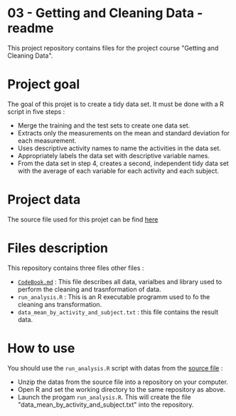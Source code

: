 03 - Getting and Cleaning Data - readme
=====================================

This project repository contains files for the project course "Getting and Cleaning Data".

Project goal
=====================================
The goal of this projet is to create a tidy data set. It must be done with a R script in five steps : 
* Merge the training and the test sets to create one data set.
* Extracts only the measurements on the mean and standard deviation for each measurement. 
* Uses descriptive activity names to name the activities in the data set.
* Appropriately labels the data set with descriptive variable names. 
* From the data set in step 4, creates a second, independent tidy data set with the average of each variable for each activity and each subject.

Project data
=====================================
The source file used for this projet can be find [here](https://d396qusza40orc.cloudfront.net/getdata%2Fprojectfiles%2FUCI%20HAR%20Dataset.zip)

Files description
=====================================
This repository contains three files other files :
* [`CodeBook.md`](CodeBook.md) : This file describes all data, varialbes and library used to perform the cleaning and trasnformation of data.
* `run_analysis.R` : This is an R executable programm used to fo the cleaning ans transformation.
* `data_mean_by_activity_and_subject.txt` : this file contains the result data.

How to use
=====================================
You should use the `run_analysis.R` script with datas from the [source file](https://d396qusza40orc.cloudfront.net/getdata%2Fprojectfiles%2FUCI%20HAR%20Dataset.zip) :
* Unzip the datas from the source file into a repository on your computer.
* Open R and set the working directory to the same repository as above.
* Launch the progam `run_analysis.R`. This will create the file "data_mean_by_activity_and_subject.txt" into the repository.
